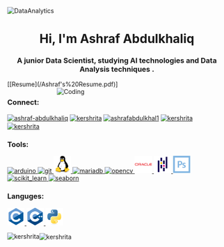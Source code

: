 ![DataAnalytics](https://user-images.githubusercontent.com/63349054/215828212-79488312-fb48-4966-a90e-4f90597a6311.gif)

<h1 align="center">Hi, I'm Ashraf Abdulkhaliq</h1>

<h3 align="center">A junior Data Scientist, studying AI technologies and Data Analysis techniques .</h3> [[Resume](/Ashraf's%20Resume.pdf)]

<img align="right" alt="Coding" width="390" src="https://gifdb.com/images/high/animated-man-computer-coding-nae6mec378lsg1i3.gif">

<h3 align="left">Connect:</h3>
<p align="left">

<a href="https://linkedin.com/in/ashraf-abdulkhaliq" target="blank">
<img align="center" src="https://raw.githubusercontent.com/rahuldkjain/github-profile-readme-generator/master/src/images/icons/Social/linked-in-alt.svg" alt="ashraf-abdulkhaliq" height="30" width="40" /></a>

<a href="https://www.youtube.com/c/kershrita" target="blank">
<img align="center" src="https://raw.githubusercontent.com/rahuldkjain/github-profile-readme-generator/master/src/images/icons/Social/youtube.svg" alt="kershrita" height="30" width="40" /></a>

<a href="https://www.hackerrank.com/ashrafabdulkhal1" target="blank">
<img align="center" src="https://raw.githubusercontent.com/rahuldkjain/github-profile-readme-generator/master/src/images/icons/Social/hackerrank.svg" alt="ashrafabdulkhal1" height="30" width="40" /></a>

<a href="https://codeforces.com/profile/kershrita" target="blank">
<img align="center" src="https://raw.githubusercontent.com/rahuldkjain/github-profile-readme-generator/master/src/images/icons/Social/codeforces.svg" alt="kershrita" height="30" width="40" /></a>

<a href="https://www.leetcode.com/kershrita" target="blank">
<img align="center" src="https://raw.githubusercontent.com/rahuldkjain/github-profile-readme-generator/master/src/images/icons/Social/leet-code.svg" alt="kershrita" height="30" width="40" /></a>

</p>

<h3 align="left">Tools:</h3>
<p align="left"> 

<a href="https://www.arduino.cc/" target="_blank" rel="noreferrer"> 
<img src="https://cdn.worldvectorlogo.com/logos/arduino-1.svg" alt="arduino" width="40" height="40"/> </a> 

<a href="https://git-scm.com/" target="_blank" rel="noreferrer"> 
<img src="https://www.vectorlogo.zone/logos/git-scm/git-scm-icon.svg" alt="git" width="40" height="40"/> </a> 

<a href="https://www.linux.org/" target="_blank" rel="noreferrer"> 
<img src="https://raw.githubusercontent.com/devicons/devicon/master/icons/linux/linux-original.svg" alt="linux" width="40" height="40"/> </a> 

<a href="https://mariadb.org/" target="_blank" rel="noreferrer"> 
<img src="https://www.vectorlogo.zone/logos/mariadb/mariadb-icon.svg" alt="mariadb" width="40" height="40"/> </a> 

<a href="https://opencv.org/" target="_blank" rel="noreferrer"> 
<img src="https://www.vectorlogo.zone/logos/opencv/opencv-icon.svg" alt="opencv" width="40" height="40"/> </a> 

<a href="https://www.oracle.com/" target="_blank" rel="noreferrer"> 
<img src="https://raw.githubusercontent.com/devicons/devicon/master/icons/oracle/oracle-original.svg" alt="oracle" width="40" height="40"/> </a> 

<a href="https://pandas.pydata.org/" target="_blank" rel="noreferrer"> 
<img src="https://raw.githubusercontent.com/devicons/devicon/2ae2a900d2f041da66e950e4d48052658d850630/icons/pandas/pandas-original.svg" alt="pandas" width="40" height="40"/> </a> 

<a href="https://www.photoshop.com/en" target="_blank" rel="noreferrer"> 
<img src="https://raw.githubusercontent.com/devicons/devicon/master/icons/photoshop/photoshop-line.svg" alt="photoshop" width="40" height="40"/> </a> 

<a href="https://scikit-learn.org/" target="_blank" rel="noreferrer"> 
<img src="https://upload.wikimedia.org/wikipedia/commons/0/05/Scikit_learn_logo_small.svg" alt="scikit_learn" width="40" height="40"/> </a> 

<a href="https://seaborn.pydata.org/" target="_blank" rel="noreferrer"> 
<img src="https://seaborn.pydata.org/_images/logo-mark-lightbg.svg" alt="seaborn" width="40" height="40"/> </a> 

</p>

<h3 align="left">Languges:</h3>
<p align="left">

<a href="https://www.cprogramming.com/" target="_blank" rel="noreferrer"> 
<img src="https://raw.githubusercontent.com/devicons/devicon/master/icons/c/c-original.svg" alt="c" width="40" height="40"/> </a> 

<a href="https://www.w3schools.com/cpp/" target="_blank" rel="noreferrer"> 
<img src="https://raw.githubusercontent.com/devicons/devicon/master/icons/cplusplus/cplusplus-original.svg" alt="cplusplus" width="40" height="40"/> </a> 

<a href="https://www.python.org" target="_blank" rel="noreferrer"> 
<img src="https://raw.githubusercontent.com/devicons/devicon/master/icons/python/python-original.svg" alt="python" width="40" height="40"/> </a> 

</p>

<p><img align ="left" src="https://github-readme-stats.vercel.app/api?username=kershrita&show_icons=true&locale=en" alt="kershrita" /></p>

<p><img align ="center" src="https://github-readme-stats.vercel.app/api/top-langs?username=kershrita&show_icons=true&locale=en&layout=compact" alt="kershrita" /></p>
